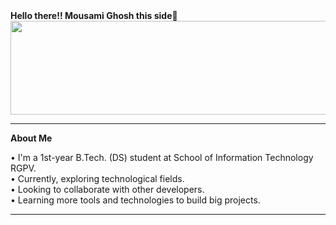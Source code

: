 <html>
  <head>
  </head>
  <body>
    <div>
      <strong>Hello there!! Mousami Ghosh this side🌻</strong><br/> 
      <img src="https://i.pinimg.com/564x/ec/b7/71/ecb7717b8b61b205d162da2697c574f9.jpg" style="width:1500px;height:150px;">
  <hr/>
    </div>
    <div>
      <b>About Me</b>
      <p>
        &#x2022; I'm a 1st-year B.Tech. (DS) student at School of Information Technology RGPV. <br/>
        &#x2022; Currently, exploring technological fields. <br/>
        &#x2022; Looking to collaborate with other developers. <br/>
        &#x2022; Learning more tools and technologies to build big projects.
      </p>
      <hr/>
    </div>
    <div>
    </div>
  </body> 
</html>
<!---
mousamighosh216/mousamighosh216 is a ✨ special ✨ repository because its `README.md` (this file) appears on your GitHub profile.
You can click the Preview link to take a look at your changes.
--->
